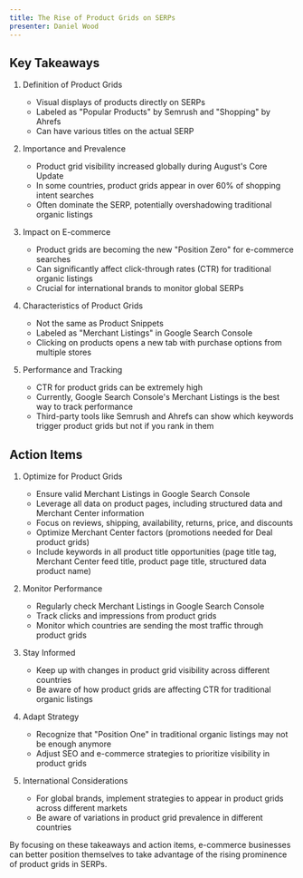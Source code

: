 ```yaml
---
title: The Rise of Product Grids on SERPs
presenter: Daniel Wood
---
```

## Key Takeaways

1. Definition of Product Grids
   - Visual displays of products directly on SERPs
   - Labeled as "Popular Products" by Semrush and "Shopping" by Ahrefs
   - Can have various titles on the actual SERP

2. Importance and Prevalence
   - Product grid visibility increased globally during August's Core Update
   - In some countries, product grids appear in over 60% of shopping intent searches
   - Often dominate the SERP, potentially overshadowing traditional organic listings

3. Impact on E-commerce
   - Product grids are becoming the new "Position Zero" for e-commerce searches
   - Can significantly affect click-through rates (CTR) for traditional organic listings
   - Crucial for international brands to monitor global SERPs

4. Characteristics of Product Grids
   - Not the same as Product Snippets
   - Labeled as "Merchant Listings" in Google Search Console
   - Clicking on products opens a new tab with purchase options from multiple stores

5. Performance and Tracking
   - CTR for product grids can be extremely high
   - Currently, Google Search Console's Merchant Listings is the best way to track performance
   - Third-party tools like Semrush and Ahrefs can show which keywords trigger product grids but not if you rank in them

## Action Items

1. Optimize for Product Grids
   - Ensure valid Merchant Listings in Google Search Console
   - Leverage all data on product pages, including structured data and Merchant Center information
   - Focus on reviews, shipping, availability, returns, price, and discounts
   - Optimize Merchant Center factors (promotions needed for Deal product grids)
   - Include keywords in all product title opportunities (page title tag, Merchant Center feed title, product page title, structured data product name)

2. Monitor Performance
   - Regularly check Merchant Listings in Google Search Console
   - Track clicks and impressions from product grids
   - Monitor which countries are sending the most traffic through product grids

3. Stay Informed
   - Keep up with changes in product grid visibility across different countries
   - Be aware of how product grids are affecting CTR for traditional organic listings

4. Adapt Strategy
   - Recognize that "Position One" in traditional organic listings may not be enough anymore
   - Adjust SEO and e-commerce strategies to prioritize visibility in product grids

5. International Considerations
   - For global brands, implement strategies to appear in product grids across different markets
   - Be aware of variations in product grid prevalence in different countries

By focusing on these takeaways and action items, e-commerce businesses can better position themselves to take advantage of the rising prominence of product grids in SERPs.
